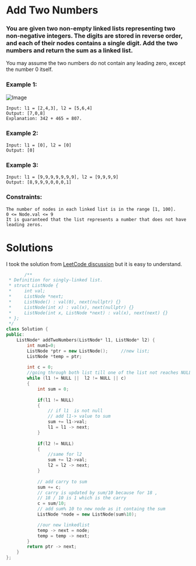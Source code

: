 # Add Two Numbers

### You are given two non-empty linked lists representing two non-negative integers. The digits are stored in reverse order, and each of their nodes contains a single digit. Add the two numbers and return the sum as a linked list.

You may assume the two numbers do not contain any leading zero, except the number 0 itself.


### Example 1:
![Image](https://assets.leetcode.com/uploads/2020/10/02/addtwonumber1.jpg)

    Input: l1 = [2,4,3], l2 = [5,6,4]
    Output: [7,0,8]
    Explanation: 342 + 465 = 807.

### Example 2:

    Input: l1 = [0], l2 = [0]
    Output: [0]

### Example 3:

    Input: l1 = [9,9,9,9,9,9,9], l2 = [9,9,9,9]
    Output: [8,9,9,9,0,0,0,1]

 

### Constraints:

    The number of nodes in each linked list is in the range [1, 100].
    0 <= Node.val <= 9
    It is guaranteed that the list represents a number that does not have leading zeros.

# Solutions
I took the solution from [LeetCode discussion](https://leetcode.com/problems/add-two-numbers/discuss/1835266/C%2B%2B-oror-Easy-To-Understand-oror-Explanation-oror-Simple-and-Short) but it is easy to understand.

```cpp
       /**
 * Definition for singly-linked list.
 * struct ListNode {
 *     int val;
 *     ListNode *next;
 *     ListNode() : val(0), next(nullptr) {}
 *     ListNode(int x) : val(x), next(nullptr) {}
 *     ListNode(int x, ListNode *next) : val(x), next(next) {}
 * };
 */
class Solution {
public:
    ListNode* addTwoNumbers(ListNode* l1, ListNode* l2) {
        int num1=0;
        ListNode *ptr = new ListNode();     //new list;
        ListNode *temp = ptr;
        
        int c = 0;
		//going through both list till one of the list not reaches NULL
        while (l1 != NULL ||  l2 != NULL || c)
        {
            int sum = 0;
			
            if(l1 != NULL)
            {
                // if l1  is not null
			    // add l1-> value to sum
                sum += l1->val;
                l1 = l1 -> next;
            }
            
            if(l2 != NULL)
            {
                //same for l2
                sum += l2->val;
                l2 = l2 -> next;
            }
            
			// add carry to sum
            sum += c;
			// carry is updated by sum/10 because for 18 , 
			// 18 / 10 is 1 which is the carry
            c = sum/10;
			// add sum% 10 to new node as it containg the sum
            ListNode *node = new ListNode(sum%10);

            //our new linkedlist
            temp -> next = node;
            temp = temp -> next;
        }
        return ptr -> next;
    }
};
```